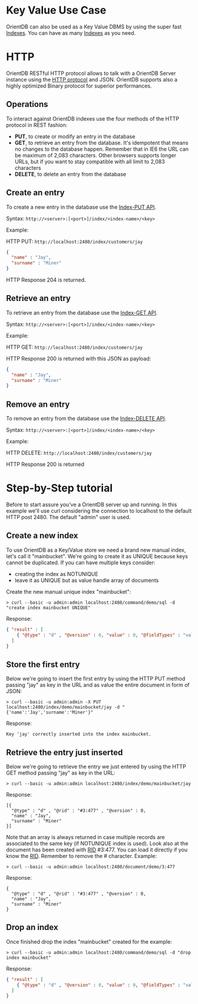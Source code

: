 <!-- proofread 2015-11-26 SAM -->
# Key Value Use Case

OrientDB can also be used as a Key Value DBMS by using the super fast [Indexes](Indexes.md). You can have as many [Indexes](Indexes.md) as you need.

# HTTP
OrientDB RESTful HTTP protocol allows to talk with a OrientDB Server instance using the [HTTP protocol](OrientDB-REST.md) and JSON. OrientDB supports also a highly optimized Binary protocol for superior performances.

## Operations
To interact against OrientDB indexes use the four methods of the HTTP protocol in REST fashion:

- **PUT**, to create or modify an entry in the database
- **GET**, to retrieve an entry from the database. It's idempotent that means no changes to the database happen. Remember that in IE6 the URL can be maximum of 2,083 characters. Other browsers supports longer URLs, but if you want to stay compatible with all limit to 2,083 characters
- **DELETE**, to delete an entry from the database

## Create an entry ##
To create a new entry in the database use the [Index-PUT API](OrientDB-REST.md#link-Index).

Syntax: ```http://<server>:[<port>]/index/<index-name>/<key>```

Example:

HTTP PUT: ```http://localhost:2480/index/customers/jay```
```json   
{
  "name" : "Jay",
  "surname" : "Miner"
}
```

HTTP Response 204 is returned.

## Retrieve an entry ##
To retrieve an entry from the database use the [Index-GET API](OrientDB-REST.md#link-Index).

Syntax: ```http://<server>:[<port>]/index/<index-name>/<key>```

Example:

HTTP GET: ```http://localhost:2480/index/customers/jay```

HTTP Response 200 is returned with this JSON as payload:

```json   
{
  "name" : "Jay",
  "surname" : "Miner"
}
```
## Remove an entry ##
To remove an entry from the database use the [Index-DELETE API](OrientDB-REST.md#link-Index).

Syntax: ```http://<server>:[<port>]/index/<index-name>/<key>```

Example:

HTTP DELETE: ```http://localhost:2480/index/customers/jay```

HTTP Response 200 is returned

# Step-by-Step tutorial

Before to start assure you've a OrientDB server up and running. In this example we'll use curl considering the connection to localhost to the default HTTP post 2480. The default "admin" user is used.

## Create a new index
To use OrientDB as a Key/Value store we need a brand new manual index, let's call it "mainbucket". We're going to create it as UNIQUE because keys cannot be duplicated. If you can have multiple keys consider:
- creating the index as NOTUNIQUE
- leave it as UNIQUE but as value handle array of documents

Create the new manual unique index "mainbucket":
```
> curl --basic -u admin:admin localhost:2480/command/demo/sql -d "create index mainbucket UNIQUE"
```
Response:
```json   
{ "result" : [ 
    { "@type" : "d" , "@version" : 0, "value" : 0, "@fieldTypes" : "value=l" }
  ]
}
```

## Store the first entry
Below we're going to insert the first entry by using the HTTP PUT method passing "jay" as key in the URL and as value the entire document in form of JSON:
```
> curl --basic -u admin:admin -X PUT localhost:2480/index/demo/mainbucket/jay -d "{'name':'Jay','surname':'Miner'}"
```
Response:
```
Key 'jay' correctly inserted into the index mainbucket.
```

## Retrieve the entry just inserted
Below we're going to retrieve the entry we just entered by using the HTTP GET method passing "jay" as key in the URL:
```
> curl --basic -u admin:admin localhost:2480/index/demo/mainbucket/jay
```
Response:
```
[{
  "@type" : "d" , "@rid" : "#3:477" , "@version" : 0,
  "name" : "Jay",
  "surname" : "Miner"
}]
```
Note that an array is always returned in case multiple records are associated to the same key (if NOTUNIQUE index is used). Look also at the document has been created with [RID](Concepts.md#RID) #3:477. You can load it directly if you know the [RID](Concepts.md#RID). Remember to remove the # character. Example:

```
> curl --basic -u admin:admin localhost:2480/document/demo/3:477
```
Response:
```
{
  "@type" : "d" , "@rid" : "#3:477" , "@version" : 0,
  "name" : "Jay",
  "surname" : "Miner"
}
```

## Drop an index
Once finished drop the index "mainbucket" created for the example:
```
> curl --basic -u admin:admin localhost:2480/command/demo/sql -d "drop index mainbucket"
```
Response:
```json   
{ "result" : [ 
    { "@type" : "d" , "@version" : 0, "value" : 0, "@fieldTypes" : "value=l" }
  ]
}
```
